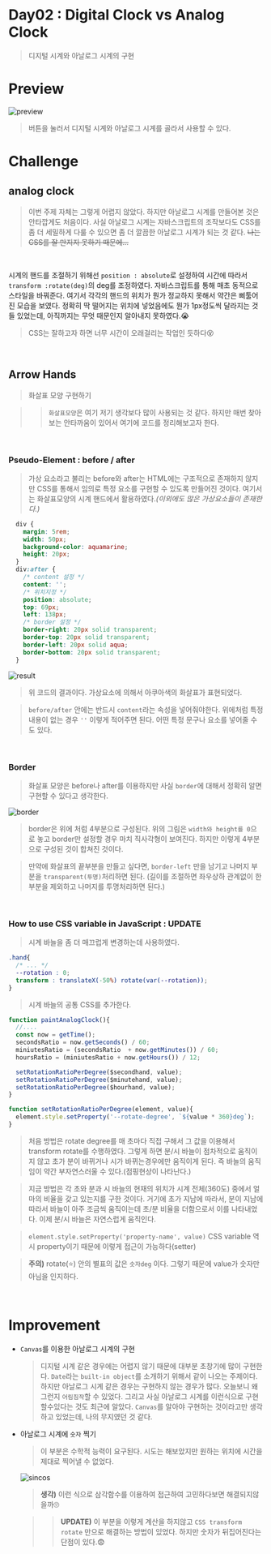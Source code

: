 # Day02 : Digital Clock vs Analog Clock

> 디지털 시계와 아날로그 시계의 구현

# Preview

![preview](image/preview.jpg)

> 버튼을 눌러서 디지털 시계와 아날로그 시계를 골라서 사용할 수 있다.

# Challenge

## analog clock

> 이번 주제 자체는 그렇게 어렵지 않았다. 하지만 아날로그 시계를 만들어본 것은 안타깝게도 처음이다. 사실 아날로그 시계는 자바스크립트의 조작보다도 CSS를 좀 더 세밀하게 다룰 수 있으면 좀 더 깔끔한 아날로그 시계가 되는 것 같다. <del>나는 CSS를 잘 만지지 못하기 때문에...</del>

<br/>

시계의 핸드를 조절하기 위해선 `position : absolute`로 설정하여 시간에 따라서 `transform :rotate(deg)`의 deg를 조정하였다. 자바스크립트를 통해 매초 동적으로 스타일을 바꿔준다. 여기서 각각의 핸드의 위치가 뭔가 정교하지 못해서 약간은 삐툴어진 모습을 보였다. 정확히 딱 떨어지는 위치에 넣었음에도 뭔가 1px정도씩 달라지는 것들 있었는데, 아직까지는 무엇 때문인지 알아내지 못하였다.😭

> CSS는 잘하고자 하면 너무 시간이 오래걸리는 작업인 듯하다😵

<br/>

## Arrow Hands

> 화살표 모양 구현하기

> > `화살표모양`은 여기 저기 생각보다 많이 사용되는 것 같다. 하지만 매번 찾아보는 안타까움이 있어서 여기에 코드를 정리해보고자 한다.

<br />

### Pseudo-Element : before / after

> 가상 요소라고 불리는 before와 after는 HTML에는 구조적으로 존재하지 않지만 CSS를 통해서 임의로 특정 요소를 구현할 수 있도록 만들어진 것이다. 여기서는 화살표모양의 시계 핸드에서 활용하였다._(이외에도 많은 가상요소들이 존재한다.)_

```CSS
  div {
    margin: 5rem;
    width: 50px;
    background-color: aquamarine;
    height: 20px;
  }
  div:after {
    /* content 설정 */
    content: '';
    /* 위치지정 */
    position: absolute;
    top: 69px;
    left: 138px;
    /* border 설정 */
    border-right: 20px solid transparent;
    border-top: 20px solid transparent;
    border-left: 20px solid aqua;
    border-bottom: 20px solid transparent;
  }
```

![result](image/before-after.PNG)

> 위 코드의 결과이다. 가상요소에 의해서 아쿠아색의 화살표가 표현되었다.

> `before/after` 안에는 반드시 `content`라는 속성을 넣어줘야한다. 위에처럼 특정 내용이 없는 경우 `''` 이렇게 적어주면 된다. 어떤 특정 문구나 요소를 넣어줄 수 도 있다.

<br />

### Border

> 화살표 모양은 before나 after를 이용하지만 사실 `border`에 대해서 정확히 알면 구현할 수 있다고 생각한다.

![border](image/border.png)

> border은 위에 처럼 4부분으로 구성된다. 위의 그림은 `width와 height를 0`으로 놓고 border만 설정할 경우 마치 직사각형이 보여진다. 하지만 이렇게 4부분으로 구성된 것이 합쳐진 것이다.

> 만약에 화살표의 끝부분을 만들고 싶다면, `border-left` 만을 남기고 나머지 부분을 `transparent(투명)`처리하면 된다. (길이를 조절하면 좌우상하 관계없이 한부분을 제외하고 나머지를 투명처리하면 된다.)

<br/>

### How to use CSS variable in JavaScript : **UPDATE**

 > 시계 바늘을 좀 더 매끄럽게 변경하는데 사용하였다.

```CSS
.hand{
  /* ... */
  --rotation : 0;
  transform : translateX(-50%) rotate(var(--rotation));
}
```
> 시계 바늘의 공통 CSS를 추가한다.

```JavaScript
function paintAnalogClock(){
  //....
  const now = getTime();
  secondsRatio = now.getSeconds() / 60;
  miniutesRatio = (secondsRatio  + now.getMinutes()) / 60;
  hoursRatio = (miniutesRatio + now.getHours()) / 12;

  setRotationRatioPerDegree($secondhand, value);
  setRotationRatioPerDegree($minutehand, value);
  setRotationRatioPerDegree($hourhand, value);
}

function setRotationRatioPerDegree(element, value){
  element.style.setProperty('--rotate-degree', `${value * 360}deg`); 
}
```
>  처음 방법은 rotate degree를 매 초마다 직접 구해서 그 값을 이용해서 transform rotate를 수행하였다. 그렇게 하면 분/시 바늘이 점차적으로 움직이지 않고 초가 분이 바뀌거나 시가 바뀌는경우에만 움직이게 된다. 즉 바늘의 움직임이 약간 부자연스러울 수 있다.(점핑현상이 나타난다.)
 
> 지금 방법은 각 초와 분과 시 바늘의 현재의 위치가 시계 전체(360도) 중에서 얼마의 비율을 갖고 있는지를 구한 것이다. 거기에 초가 지남에 따라서, 분이 지남에 따라서 바늘이 아주 조금씩 움직이는데 초/분 비율을 더함으로서 이를 나타내었다. 이제 분/시 바늘은 자연스럽게 움직인다.

>	 `element.style.setProperty('property-name', value)` CSS variable 역시 property이기 때문에 이렇게 접근이 가능하다(setter)

> **주의)** rotate(⭐)  안의 별표의 값은 `숫자deg` 이다. 그렇기 때문에 value가 숫자만 아님을 인지하다. 

<br />

# Improvement

-   `Canvas`를 이용한 아날로그 시계의 구현

    > 디지털 시계 같은 경우에는 어렵지 않기 때문에 대부분 초창기에 많이 구현한다. `Date`라는 `built-in object`를 소개하기 위해서 같이 나오는 주제이다. 하지만 아날로그 시계 같은 경우는 구현하지 않는 경우가 많다. 오늘보니 왜 그런지 `어림짐작`할 수 있었다. 그리고 사실 아날로그 시계를 이런식으로 구현할수있다는 것도 최근에 알았다. `Canvas`를 알아야 구현하는 것이라고만 생각하고 있었는데, 나의 무지였던 것 같다.

-   아날로그 시계에 `숫자` 찍기

    > 이 부분은 수학적 능력이 요구된다. 시도는 해보았지만 원하는 위치에 시간을 제대로 찍어낼 수 없었다.

    ![sincos](image/4.png)

    > **생각)** 이런 식으로 삼각함수를 이용하여 접근하여 고민하다보면 해결되지않을까🙄

    > > **UPDATE)** 이 부분을 이렇게 계산을 하지않고 `CSS transform rotate` 만으로 해결하는 방법이 있었다. 하지만 숫자가 뒤집어진다는 단점이 있다.😨
